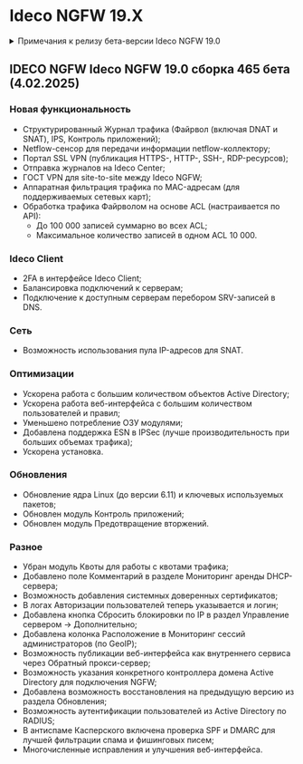# Ideco NGFW 19.X

<details>

<summary>Примечания к релизу бета-версии Ideco NGFW 19.0</summary>

**Дата выхода версии**: 4.02.2025.

Техническая поддержка и обратная связь (поможет нам улучшить продукт):

* Обсудить версию в телеграмм-канале с разработчиками: [https://t.me/idecoutm](https://t.me/idecoutm)
* Портал технической поддержки: [https://help.ideco.ru/](https://help.ideco.ru/)
* Электронная почта: help@ideco.ru
* Telegram: [ideco.bot](https://telegram.im/@ideco\_support\_bot)

[Скачать Ideco NGFW 18.](https://my.ideco.ru/)\
Автоматическая регистрация тестовой лицензии: my.ideco.ru (полная функциональность на 40 дней и 10 000 пользователей).

**Обновление с релизов Ideco UTM 8.12 и старше:**

Обновление с релиза Ideco UTM 13 возможно через автоматические обновления (тестовый канал, будет доступна в ближайшее время).\
Обновление с релизов 8.х, 9.х, 10.х, 11.х, 12.х возможно через автоматические обновления с промежуточным обновлением до версий 9.11, 10.7, 11.10, 12.8.\
После обновлении на Ideco UTM 15 приостанавливается синхронизация с Active Directory, если локальные пользователи Ideco UTM находятся в группах Active Directory.

**Обновление с версии Ideco UTM 7.9.9:**

Прямое обновление до версии 19 напрямую невозможно.\
Возможна миграция настроек (загрузка бэкапа настроек) на предварительно установленную версию [9.11](https://storage.yandexcloud.net/ideco-utm-iso/Ideco-UTM-9-11-2.iso) и дальнейшее обновление до версии 18.0 с помощью автоматического обновления.

</details>

## IDECO NGFW Ideco NGFW 19.0 сборка 465 бета (4.02.2025)

### Новая функциональность

* Структурированный Журнал трафика (Файрвол (включая DNAT и SNAT), IPS, Контроль приложений);
* Netflow-сенсор для передачи информации netflow-коллектору;
* Портал SSL VPN (публикация HTTPS-, HTTP-, SSH-, RDP-ресурсов);
* Отправка журналов на Ideco Center;
* ГОСТ VPN для site-to-site между Ideco NGFW;
* Аппаратная фильтрация трафика по MAC-адресам (для поддерживаемых сетевых карт);
* Обработка трафика Файрволом на основе ACL (настраивается по API):
  * До 100 000 записей суммарно во всех ACL;
  * Максимальное количество записей в одном ACL 10 000.

### Ideco Client

* 2FA в интерфейсе Ideco Client;
* Балансировка подключений к серверам;
* Подключение к доступным серверам перебором SRV-записей в DNS.

### Сеть

* Возможность использования пула IP-адресов для SNAT.

### Оптимизации

* Ускорена работа с большим количеством объектов Active Directory;
* Ускорена работа веб-интерфейса с большим количеством пользователей и правил;
* Уменьшено потребление ОЗУ модулями;
* Добавлена поддержка ESN в IPSec (лучше производительность при больших объемах трафика);
* Ускорена установка.

### Обновления

* Обновление ядра Linux (до версии 6.11) и ключевых используемых пакетов;
* Обновлен модуль Контроль приложений;
* Обновлен модуль Предотвращение вторжений.

### Разное

* Убран модуль Квоты для работы с квотами трафика;
* Добавлено поле Комментарий в разделе Мониторинг аренды DHCP-сервера;
* Возможность добавления системных доверенных сертификатов;
* В логах Авторизации пользователей теперь указывается и логин;
* Добавлена кнопка Сбросить блокировки по IP в раздел Управление сервером -> Дополнительно;
* Добавлена колонка Расположение в Мониторинг сессий администраторов (по GeoIP);
* Возможность публикации веб-интерфейса как внутреннего сервиса через Обратный прокси-сервер;
* Возможность указания конкретного контроллера домена Active Directory для подключения NGFW;
* Добавлена возможность восстановления на предыдущую версию из раздела Обновления;
* Возможность аутентификации пользователей из Active Directory по RADIUS;
* В антиспаме Касперского включена проверка SPF и DMARC для лучшей фильтрации спама и фишинговых писем;
* Многочисленные исправления и улучшения веб-интерфейса.
